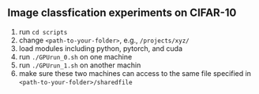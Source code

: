 ## Image classfication experiments on CIFAR-10

1. run `cd scripts`
2. change `<path-to-your-folder>`, e.g., `/projects/xyz/`
3. load modules including python, pytorch, and cuda
4. run `./GPUrun_0.sh` on one machine
5. run `./GPUrun_1.sh` on another machin
6. make sure these two machines can access to the same file specified in `<path-to-your-folder>/sharedfile`
